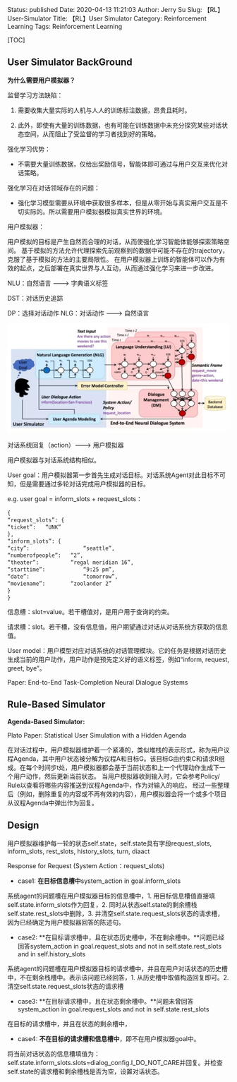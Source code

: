 Status: published
Date: 2020-04-13 11:21:03
Author: Jerry Su
Slug: 【RL】User-Simulator
Title: 【RL】User Simulator
Category: Reinforcement Learning
Tags: Reinforcement Learning 

[TOC]

## User Simulator BackGround

**为什么需要用户模拟器？**

监督学习方法缺陷：

1. 需要收集大量实际的人机与人人的训练标注数据，昂贵且耗时。

2. 此外，即使有大量的训练数据，也有可能在训练数据中未充分探究某些对话状态空间，从而阻止了受监督的学习者找到好的策略。

强化学习优势：

- 不需要大量训练数据，仅给出奖励信号，智能体即可通过与用户交互来优化对话策略。

强化学习在对话领域存在的问题：

- 强化学习模型需要从环境中获取很多样本，但是从零开始与真实用户交互是不切实际的。所以需要用户模拟器模拟真实世界的环境。

用户模拟器：

用户模拟的目标是产生自然而合理的对话，从而使强化学习智能体能够探索策略空间。 基于模拟的方法允许代理探索先前观察到的数据中可能不存在的trajectory，克服了基于模拟的方法的主要局限性。 在用户模拟器上训练的智能体可以作为有效的起点，之后部署在真实世界与人互动，从而通过强化学习来进一步改进。

NLU：自然语言 ---> 字典语义标签

DST：对话历史追踪

DP：选择对话动作
NLG：对话动作 ---> 自然语言

![Simulator](../images/RL/simulator.jpg)

对话系统回复（action）---> 用户模拟器

用户模拟器与对话系统结构相似。

User goal：用户模拟器第一步首先生成对话目标。对话系统Agent对此目标不可知，但是需要通过多轮对话完成用户模拟器的目标。

e.g.  user goal = inform_slots + request_slots：

```
{ 
“request_slots”: { 
“ticket”: 	“UNK”
},
“inform_slots”: { 
“city”: 				“seattle”, 
“numberofpeople”: 	“2”, 
“theater”: 			“regal meridian 16”, 
“starttime”: 			“9:25 pm”, 
“date”: 				“tomorrow”, 
“moviename”: 		“zoolander 2”
}
}
```
信息槽：slot=value。若干槽值对，是用户用于查询的约束。

请求槽：slot。若干槽，没有信息值，用户期望通过对话从对话系统方获取的信息值。

User model：用户模型对应对话系统的对话管理模块。它的任务是根据对话历史生成当前的用户动作，用户动作是预先定义好的语义标签，例如“inform, request, greet, bye”。

Paper: End-to-End Task-Completion Neural Dialogue Systems

## Rule-Based Simulator

**Agenda-Based Simulator:**

Plato Paper: Statistical User Simulation with a Hidden Agenda

在对话过程中，用户模拟器维护着一个紧凑的，类似堆栈的表示形式，称为用户议程Agenda，其中用户状态被分解为议程A和目标G。该目标G由约束C和请求R组成。在每个时间步t处，用户模拟器都会基于当前状态和上一个代理动作生成下一个用户动作，然后更新当前状态。
当用户模拟器收到输入时，它会参考Policy/ Rule以查看将哪些内容推送到议程Agenda中，作为对输入的响应。 经过一些整理后（例如，删除重复的内容或不再有效的内容），用户模拟器会将一个或多个项目从议程Agenda中弹出作为回复。

## Design
用户模拟器维护每一轮的状态self.state，self.state具有字段request_slots, inform_slots, rest_slots, history_slots, turn, diaact

Response for Request (System Action：request_slots) 

- case1: **在目标信息槽中**system_action in goal.inform_slots

系统agent的问题槽在用户模拟器目标的信息槽中，1. 用目标信息槽值直接填self.state.inform_slots作为回复，2. 同时从状态self.state的剩余槽栈self.state.rest_slots中删除，3. 并清空self.state.request_slots状态的请求槽，因为已经确定为用户模拟器回答的陈述句。

- case2: **在目标请求槽中，且在状态历史槽中，不在剩余槽中。**问题已经回答system_action in goal.request_slots and not in self.state.rest_slots and in self.history_slots

系统agent的问题槽在用户模拟器目标的请求槽中，并且在用户对话状态的历史槽中，不在剩余栈槽中。表示该问题已经回答，1. 从历史槽中取值构造回复即可。2. 清空self.state.request_slots状态的请求槽 

- case3: **在目标请求槽中，且在状态剩余槽中。**问题未曾回答system_action in goal.request_slots and not in self.state.rest_slots 

在目标的请求槽中，并且在状态的剩余槽中，

- case4: **不在目标的请求槽和信息槽中**，即不在用户模拟器goal中。

将当前对话状态的信息槽填值为：self.state.inform_slots.slots=dialog_config.I_DO_NOT_CARE并回复。并检查self.state的请求槽和剩余槽栈是否为空，设置对话状态。